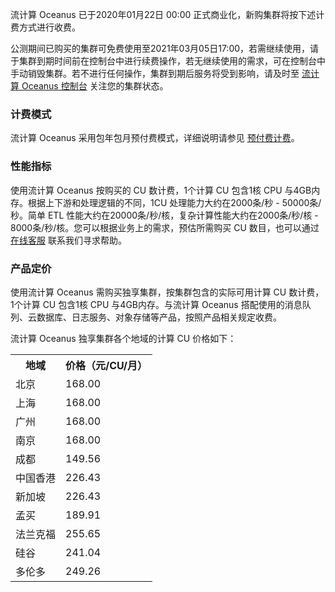 流计算 Oceanus 已于2020年01月22日 00:00 正式商业化，新购集群将按下述计费方式进行收费。

公测期间已购买的集群可免费使用至2021年03月05日17:00，若需继续使用，请于集群到期时间前在控制台中进行续费操作，若无继续使用的需求，可在控制台中手动销毁集群。若不进行任何操作，集群到期后服务将受到影响，请及时至 [流计算 Oceanus 控制台](https://console.cloud.tencent.com/oceanus) 关注您的集群状态。

### 计费模式

流计算 Oceanus 采用包年包月预付费模式，详细说明请参见 [预付费计费](https://cloud.tencent.com/document/product/555/9618)。

### 性能指标

使用流计算 Oceanus 按购买的 CU 数计费，1个计算 CU 包含1核 CPU 与4GB内存。根据上下游和处理逻辑的不同，1CU 处理能力大约在2000条/秒 - 50000条/秒。简单 ETL 性能大约在20000条/秒/核，复杂计算性能大约在2000条/秒/核 - 8000条/秒/核。您可以根据业务上的需求，预估所需购买 CU 数目，也可以通过 [在线客服](https://cloud.tencent.com/act/event/Online_service?from=doc_849) 联系我们寻求帮助。

### 产品定价

使用流计算 Oceanus 需购买独享集群，按集群包含的实际可用计算  CU 数计费，1个计算 CU 包含1核 CPU 与4GB内存。与流计算 Oceanus 搭配使用的消息队列、云数据库、日志服务、对象存储等产品，按照产品相关规定收费。

流计算 Oceanus 独享集群各个地域的计算 CU 价格如下：

<table>
<tr>
<th>地域</th>
<th>价格（元/CU/月）</th>
</tr>
<tr>
<td>北京</td>
<td>168.00</td>
</tr>
<tr>
<td>上海</td>
<td>168.00</td>
</tr>
<td>广州</td>
<td>168.00</td>
</tr>
<tr>
<td>南京</td>
<td>168.00</td>
</tr>
<td>成都</td>
<td>149.56</td>
</tr>
<tr>
<td>中国香港</td>
<td>226.43</td>
</tr>
<td>新加坡</td>
<td>226.43</td>
</tr>
<tr>
<td>孟买</td>
<td>189.91</td>
</tr>
<tr>
<td>法兰克福</td>
<td>255.65</td>
</tr>
<tr>
<td>硅谷</td>
<td>241.04</td>
</tr>
<tr>
<td>多伦多</td>
<td>249.26</td>
</tr6
</table>

